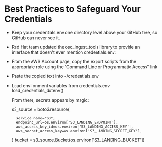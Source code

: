 # Best Practices to Safeguard Your Credentials

- Keep your credentials.env one directory level above your GitHub tree, so GitHub can never see it.
- Red Hat team updated the osc_ingest_tools library to provide an interface that doesn't even mention credentials.env:
- From the AWS Account page, copy the export scripts from the appropriate role using the "Command Line or Programmatic Access" link
- Paste the copied text into ~/credentials.env
- Load environment variables from credentials.env
    load_credentials_dotenv()
 
    From there, secrets appears by magic:

    s3_source = boto3.resource(
 
        service_name="s3",
        endpoint_url=os.environ['S3_LANDING_ENDPOINT'],
        aws_access_key_id=os.environ['S3_LANDING_ACCESS_KEY'],
        aws_secret_access_key=os.environ['S3_LANDING_SECRET_KEY'],
    )
    bucket = s3_source.Bucket(os.environ['S3_LANDING_BUCKET'])

